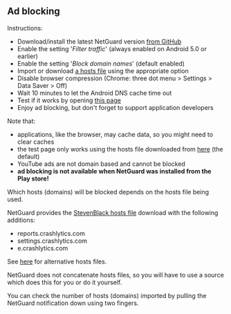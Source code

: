 Ad blocking
-----------

Instructions:

* Download/install the latest NetGuard version [from GitHub](https://github.com/M66B/NetGuard/releases)
* Enable the setting '*Filter traffic*' (always enabled on Android 5.0 or earlier)
* Enable the setting '*Block domain names*' (default enabled)
* Import or download [a hosts file](https://en.wikipedia.org/wiki/Hosts_(file)) using the appropriate option
* Disable browser compression (Chrome: three dot menu > Settings > Data Saver > Off)
* Wait 10 minutes to let the Android DNS cache time out
* Test if it works by opening [this page](http://www.netguard.me/test)
* Enjoy ad blocking, but don't forget to support application developers

Note that:

* applications, like the browser, may cache data, so you might need to clear caches
* the test page only works using the hosts file downloaded from [here](http://www.netguard.me/hosts) (the default)
* YouTube ads are not domain based and cannot be blocked
* **ad blocking is not available when NetGuard was installed from the Play store!**

Which hosts (domains) will be blocked depends on the hosts file being used.

NetGuard provides the [StevenBlack hosts file](https://github.com/StevenBlack/hosts) download with the following additions:

* reports.crashlytics.com
* settings.crashlytics.com
* e.crashlytics.com

See [here](https://github.com/M66B/NetGuard/issues/277) for alternative hosts files.

NetGuard does not concatenate hosts files, so you will have to use a source which does this for you or do it yourself.

You can check the number of hosts (domains) imported by pulling the NetGuard notification down using two fingers.
